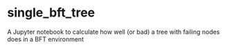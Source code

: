 # single_bft_tree
A Jupyter notebook to calculate how well (or bad) a tree with failing nodes does in a BFT environment
